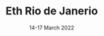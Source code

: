 ---
#######################
## To keep any param unused, just leave its value as empty. Nothing after the : for the param
#######################
########################
# Required params for each section
id: 1 # id of the section used for id'ing the section in classes
title: "Eth Rio de Janerio"
subtitle: "14-17 March 2022"
text: "A convergence of creators, builders and thinkers in the most beautiful city in the world."
bg_color: # please use hex values
bg_image: "/assets/images/back_sec_one.png" # please save images in assets folder. Prepend with a / eg. /assets/images..
has_logo: "yes"
###########################
# Optional params
button_text: "Get in touch" # Call-to-action button
#################################
# Container and grid classes
css_classes_container: "container py-5"
css_classes_row: "row my-5 gy-5 justify-content-around"
# Classes for grid columns
css_classes_col_one: "col-sm-12 col-md-8" 
css_classes_col_two: "col-sm-12 col-md-4 text-center"
#################################
# CSS classes for the params above
css_classes_title: "display-1 fw-bold text-primary"
css_classes_subtitle: "display-5 mt-2 fw-normal text-primary"
css_classes_text: "lead mt-5 text-dark"
css_classes_button: "btn btn-lg btn-success"
css_classes_grid_row: ""
css_classes_grid_columns: ""
#################################
# Inline CSS classes for params above
css_inline_title: 
css_inline_subtitle:
css_inline_text:
css_inline_button: "color: #ffffff;"
---